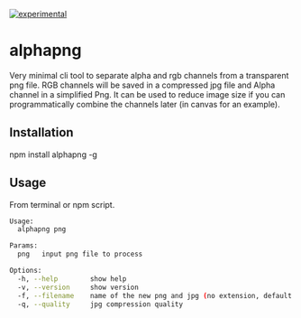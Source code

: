 [![experimental](http://badges.github.io/stability-badges/dist/experimental.svg)](http://github.com/badges/stability-badges)

# alphapng
Very minimal cli tool to separate alpha and rgb channels from a transparent png file. RGB channels will be saved in a compressed jpg file and Alpha channel in a simplified Png. It can be used to reduce image size if you can programmatically combine the channels later (in canvas for an example).

## Installation
npm install alphapng -g

## Usage
From terminal or npm script.
```bash
Usage:
  alphapng png

Params:
  png   input png file to process

Options:
  -h, --help        show help
  -v, --version     show version
  -f, --filename    name of the new png and jpg (no extension, default is "out")
  -q, --quality     jpg compression quality
```
